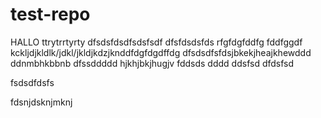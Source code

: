 # test-repo

HALLO
ttrytrrtyrty
dfsdsfdsdfsdsfsdf
dfsfdsdsfds
rfgfdgfddfg
fddfggdf
kckljdjkldlk/jdkl/jkldjkdzjknddfdgfdgdffdg
dfsdsdfsfdsjbkekjheajkhewddd
ddnmbhkbbnb
dfssddddd
hjkhjbkjhugjv
fddsds
dddd
ddsfsd
dfdsfsd


fsdsdfdsfs


fdsnjdsknjmknj
